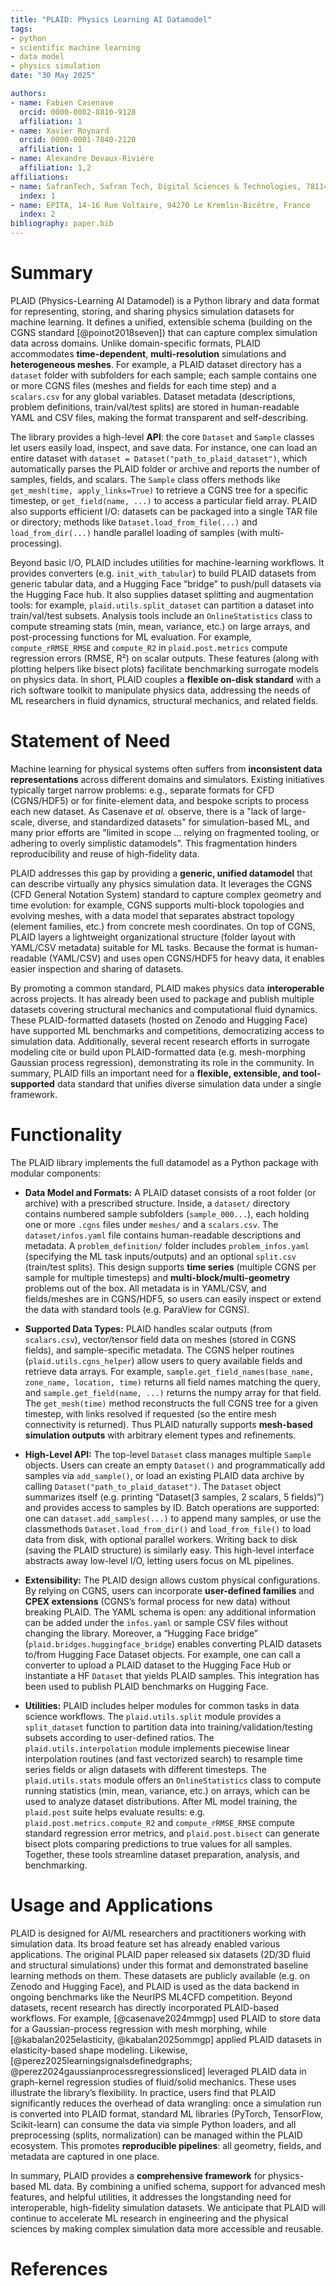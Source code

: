 ```yaml
---
title: "PLAID: Physics Learning AI Datamodel"
tags:
- python
- scientific machine learning
- data model
- physics simulation
date: "30 May 2025"

authors:
- name: Fabien Casenave
  orcid: 0000-0002-8810-9128
  affiliation: 1
- name: Xavier Roynard
  orcid: 0000-0001-7840-2120
  affiliation: 1
- name: Alexandre Devaux-Rivière
  affiliation: 1,2
affiliations:
- name: SafranTech, Safran Tech, Digital Sciences & Technologies, 78114 Magny-Les-Hameaux, France
  index: 1
- name: EPITA, 14-16 Rue Voltaire, 94270 Le Kremlin-Bicêtre, France
  index: 2
bibliography: paper.bib
---
```



# Summary

PLAID (Physics-Learning AI Datamodel) is a Python library and data format for representing, storing, and sharing physics simulation datasets for machine learning. It defines a unified, extensible schema (building on the CGNS standard [@poinot2018seven]) that can capture complex simulation data across domains. Unlike domain-specific formats, PLAID accommodates **time-dependent**, **multi-resolution** simulations and **heterogeneous meshes**. For example, a PLAID dataset directory has a `dataset` folder with subfolders for each sample; each sample contains one or more CGNS files (meshes and fields for each time step) and a `scalars.csv` for any global variables. Dataset metadata (descriptions, problem definitions, train/val/test splits) are stored in human-readable YAML and CSV files, making the format transparent and self-describing.

The library provides a high-level **API**: the core `Dataset` and `Sample` classes let users easily load, inspect, and save data. For instance, one can load an entire dataset with `dataset = Dataset("path_to_plaid_dataset")`, which automatically parses the PLAID folder or archive and reports the number of samples, fields, and scalars. The `Sample` class offers methods like `get_mesh(time, apply_links=True)` to retrieve a CGNS tree for a specific timestep, or `get_field(name, ...)` to access a particular field array.  PLAID also supports efficient I/O: datasets can be packaged into a single TAR file or directory; methods like `Dataset.load_from_file(...)` and `load_from_dir(...)` handle parallel loading of samples (with multi-processing).

Beyond basic I/O, PLAID includes utilities for machine-learning workflows. It provides converters (e.g. `init_with_tabular`) to build PLAID datasets from generic tabular data, and a Hugging Face “bridge” to push/pull datasets via the Hugging Face hub. It also supplies dataset splitting and augmentation tools: for example, `plaid.utils.split_dataset` can partition a dataset into train/val/test subsets. Analysis tools include an `OnlineStatistics` class to compute streaming stats (min, mean, variance, etc.) on large arrays, and post-processing functions for ML evaluation. For example, `compute_rRMSE_RMSE` and `compute_R2` in `plaid.post.metrics` compute regression errors (RMSE, R²) on scalar outputs.  These features (along with plotting helpers like bisect plots) facilitate benchmarking surrogate models on physics data. In short, PLAID couples a **flexible on-disk standard** with a rich software toolkit to manipulate physics data, addressing the needs of ML researchers in fluid dynamics, structural mechanics, and related fields.

# Statement of Need

Machine learning for physical systems often suffers from **inconsistent data representations** across different domains and simulators.  Existing initiatives typically target narrow problems: e.g., separate formats for CFD (CGNS/HDF5) or for finite-element data, and bespoke scripts to process each new dataset. As Casenave *et al.* observe, there is a "lack of large-scale, diverse, and standardized datasets" for simulation-based ML, and many prior efforts are "limited in scope … relying on fragmented tooling, or adhering to overly simplistic datamodels". This fragmentation hinders reproducibility and reuse of high-fidelity data.

PLAID addresses this gap by providing a **generic, unified datamodel** that can describe virtually any physics simulation data.  It leverages the CGNS (CFD General Notation System) standard to capture complex geometry and time evolution: for example, CGNS supports multi-block topologies and evolving meshes, with a data model that separates abstract topology (element families, etc.) from concrete mesh coordinates.  On top of CGNS, PLAID layers a lightweight organizational structure (folder layout with YAML/CSV metadata) suitable for ML tasks. Because the format is human-readable (YAML/CSV) and uses open CGNS/HDF5 for heavy data, it enables easier inspection and sharing of datasets.

By promoting a common standard, PLAID makes physics data **interoperable** across projects. It has already been used to package and publish multiple datasets covering structural mechanics and computational fluid dynamics. These PLAID-formatted datasets (hosted on Zenodo and Hugging Face) have supported ML benchmarks and competitions, democratizing access to simulation data. Additionally, several recent research efforts in surrogate modeling cite or build upon PLAID-formatted data (e.g. mesh-morphing Gaussian process regression), demonstrating its role in the community. In summary, PLAID fills an important need for a **flexible, extensible, and tool-supported** data standard that unifies diverse simulation data under a single framework.

# Functionality

The PLAID library implements the full datamodel as a Python package with modular components:

* **Data Model and Formats:** A PLAID dataset consists of a root folder (or archive) with a prescribed structure. Inside, a `dataset/` directory contains numbered sample subfolders (`sample_000...`), each holding one or more `.cgns` files under `meshes/` and a `scalars.csv`. The `dataset/infos.yaml` file contains human-readable descriptions and metadata.  A `problem_definition/` folder includes `problem_infos.yaml` (specifying the ML task inputs/outputs) and an optional `split.csv` (train/test splits).  This design supports **time series** (multiple CGNS per sample for multiple timesteps) and **multi-block/multi-geometry** problems out of the box. All metadata is in YAML/CSV, and fields/meshes are in CGNS/HDF5, so users can easily inspect or extend the data with standard tools (e.g. ParaView for CGNS).

* **Supported Data Types:** PLAID handles scalar outputs (from `scalars.csv`), vector/tensor field data on meshes (stored in CGNS fields), and sample-specific metadata. The CGNS helper routines (`plaid.utils.cgns_helper`) allow users to query available fields and retrieve data arrays. For example, `sample.get_field_names(base_name, zone_name, location, time)` returns all field names matching the query, and `sample.get_field(name, ...)` returns the numpy array for that field. The `get_mesh(time)` method reconstructs the full CGNS tree for a given timestep, with links resolved if requested (so the entire mesh connectivity is returned). Thus PLAID naturally supports **mesh-based simulation outputs** with arbitrary element types and refinements.

* **High-Level API:** The top-level `Dataset` class manages multiple `Sample` objects. Users can create an empty `Dataset()` and programmatically add samples via `add_sample()`, or load an existing PLAID data archive by calling `Dataset("path_to_plaid_dataset")`. The `Dataset` object summarizes itself (e.g. printing “Dataset(3 samples, 2 scalars, 5 fields)”) and provides access to samples by ID. Batch operations are supported: one can `dataset.add_samples(...)` to append many samples, or use the classmethods `Dataset.load_from_dir()` and `load_from_file()` to load data from disk, with optional parallel workers. Writing back to disk (saving the PLAID structure) is similarly easy. This high-level interface abstracts away low-level I/O, letting users focus on ML pipelines.

* **Extensibility:** The PLAID design allows custom physical configurations. By relying on CGNS, users can incorporate **user-defined families** and **CPEX extensions** (CGNS’s formal process for new data) without breaking PLAID. The YAML schema is open: any additional information can be added under the `infos.yaml` or sample CSV files without changing the library. Moreover, a “Hugging Face bridge” (`plaid.bridges.huggingface_bridge`) enables converting PLAID datasets to/from Hugging Face Dataset objects. For example, one can call a converter to upload a PLAID dataset to the Hugging Face Hub or instantiate a HF `Dataset` that yields PLAID samples. This integration has been used to publish PLAID benchmarks on Hugging Face.

* **Utilities:** PLAID includes helper modules for common tasks in data science workflows. The `plaid.utils.split` module provides a `split_dataset` function to partition data into training/validation/testing subsets according to user-defined ratios. The `plaid.utils.interpolation` module implements piecewise linear interpolation routines (and fast vectorized search) to resample time series fields or align datasets with different timesteps. The `plaid.utils.stats` module offers an `OnlineStatistics` class to compute running statistics (min, mean, variance, etc.) on arrays, which can be used to analyze dataset distributions. After ML model training, the `plaid.post` suite helps evaluate results: e.g. `plaid.post.metrics.compute_R2` and `compute_rRMSE_RMSE` compute standard regression error metrics, and `plaid.post.bisect` can generate bisect plots comparing predictions to true values for all samples. Together, these tools streamline dataset preparation, analysis, and benchmarking.

# Usage and Applications

PLAID is designed for AI/ML researchers and practitioners working with simulation data. Its broad feature set has already enabled various applications. The original PLAID paper released six datasets (2D/3D fluid and structural simulations) under this format and demonstrated baseline learning methods on them. These datasets are publicly available (e.g. on Zenodo and Hugging Face), and PLAID is used as the data backend in ongoing benchmarks like the NeurIPS ML4CFD competition. Beyond datasets, recent research has directly incorporated PLAID-based workflows. For example, [@casenave2024mmgp] used PLAID to store data for a Gaussian-process regression with mesh morphing, while [@kabalan2025elasticity, @kabalan2025ommgp] applied PLAID datasets in elasticity-based shape modeling. Likewise, [@perez2025learningsignalsdefinedgraphs; @perez2024gaussianprocessregressionsliced] leveraged PLAID data in graph-kernel regression studies of fluid/solid mechanics. These uses illustrate the library’s flexibility. In practice, users find that PLAID significantly reduces the overhead of data wrangling: once a simulation run is converted into PLAID format, standard ML libraries (PyTorch, TensorFlow, Scikit-learn) can consume the data via simple Python loaders, and all preprocessing (splits, normalization) can be managed within the PLAID ecosystem. This promotes **reproducible pipelines**: all geometry, fields, and metadata are captured in one place.

In summary, PLAID provides a **comprehensive framework** for physics-based ML data. By combining a unified schema, support for advanced mesh features, and helpful utilities, it addresses the longstanding need for interoperable, high-fidelity simulation datasets. We anticipate that PLAID will continue to accelerate ML research in engineering and the physical sciences by making complex simulation data more accessible and reusable.

# References